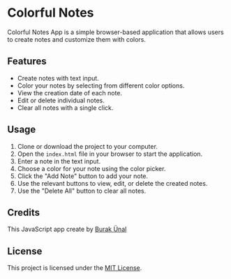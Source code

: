# Colorful Notes

Colorful Notes App is a simple browser-based application that allows users to create notes and customize them with colors.

## Features

- Create notes with text input.
- Color your notes by selecting from different color options.
- View the creation date of each note.
- Edit or delete individual notes.
- Clear all notes with a single click.

## Usage

1. Clone or download the project to your computer.
2. Open the `index.html` file in your browser to start the application.
3. Enter a note in the text input.
4. Choose a color for your note using the color picker.
5. Click the "Add Note" button to add your note.
6. Use the relevant buttons to view, edit, or delete the created notes.
7. Use the "Delete All" button to clear all notes.

## Credits

This JavaScript app create by [Burak Ünal](https://linktr.ee/burakunal28)

## License

This project is licensed under the [MIT License](LICENSE).
